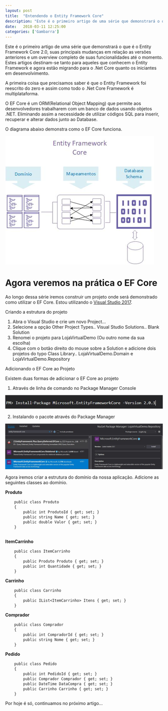 ```yaml
---
layout: post
title:  "Entendendo o Entity Framework Core"
description: "Este é o primeiro artigo de uma série que demonstrará o que é o Entity Framework Core 2.0, suas principais mudanças em relação as versões anteriores e um overview completo de suas funcionalidades até o momento. Estes artigos destinam-se tanto para aqueles que conhecem o Entity Framework e agora estão migrando para o .Net Core quanto os iniciantes em desenvolvimento."
date:   2018-03-11 12:25:00
categories: ['Gambarra']
---
```


Este é o primeiro artigo de uma série que demonstrará o que é o Entity Framework Core 2.0, suas principais mudanças em relação as versões anteriores e um overview completo de suas funcionalidades até o momento. Estes artigos destinam-se tanto para aqueles que conhecem o Entity Framework e agora estão migrando para o .Net Core quanto os iniciantes em desenvolvimento.

A primeira coisa que precisamos saber é que o Entity Framework foi reescrito do zero e assim como todo o .Net Core Framework é multiplataforma. 

O EF Core é um ORM(Relational Object Mapping) que permite aos desenvolvedores trabalharem com um banco de dados usando objetos .NET. Eliminando assim a necessidade de utilizar códigos SQL para inserir, recuperar e alterar dados junto ao Database.  

O diagrama abaixo demonstra como o EF Core funciona. 

![](/assets/images/entityframework/entity.jpg)

# Agora veremos na prática o EF Core

Ao longo dessa série iremos construir um projeto onde será demonstrado como utilizar o EF Core. Estou utilizando o [Visual Studio 2017](https://www.visualstudio.com/pt-br/downloads/). 

Criando a estrutura do projeto

1. Abra o Visual Studio e crie um novo Project...
2. Selecione a opção Other Project Types.. Visual Studio Solutions.. Blank Solution
3. Renomei o projeto para LojaVirtualDemo (Ou outro nome da sua escolha)
4. Clique com o botão direito do mouse sobre a Solution e adicione dois projetos do typo Class Library.. LojaVirtualDemo.Domain e LojaVirtualDemo.Repository

Adicionando o EF Core ao Projeto

Existem duas formas de adicionar o EF Core ao projeto

1. Através de linha de comando no Package Manager Console

![](/assets/images/entityframework/install_package_ef_core.jpg)

2. Instalando o pacote através do Package Manager

![](/assets/images/entityframework/install_manager_package_ef_core.jpg)


Agora iremos criar a estrutura do domínio da nossa aplicação. Adicione as seguintes classes ao domínio.

**Produto**	
~~~~
    public class Produto
    {
        public int ProdutoId { get; set; }
        public string Name { get; set; }
        public double Valor { get; set; }
    }
	
~~~~

**ItemCarrinho**
~~~~
    public class ItemCarrinho
    {
        public Produto Produto { get; set; }
        public int Quantidade { get; set; }
    }
~~~~

**Carrinho**	
~~~~
    public class Carrinho
    {
        public IList<ItemCarrinho> Itens { get; set; }
    }	
~~~~

**Comprador**
~~~~
    public class Comprador
    {
        public int CompradorId { get; set; }
        public string Nome { get; set; }
    }
~~~~

**Pedido**
~~~~
    public class Pedido
    {
        public int PedidoId { get; set; }
        public Comprador Comprador { get; set; }
        public DateTime DataCompra { get; set; }
        public Carrinho Carrinho { get; set; }
    }
~~~~

Por hoje é só, continuamos no próximo artigo...